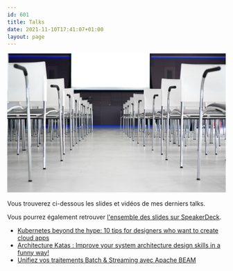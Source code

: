 ```yaml
---
id: 601
title: Talks
date: 2021-11-10T17:41:07+01:00
layout: page
---
```


![talks](/assets/img/posts/2021/11/pexels-skitterphoto-691485.jpg)

Vous trouverez ci-dessous les slides et vidéos de mes derniers talks.

Vous pourrez également retrouver [l'ensemble des slides sur SpeakerDeck](https://speakerdeck.com/alexandretouret).

* [Kubernetes beyond the hype: 10 tips for designers who want to create cloud apps](https://www.youtube.com/watch?v=F1cpW27ZKus&list=PLXADOFXCGUmWdrC1Wey9VGgosDKSdCbNm&index=27)
* [Architecture Katas : Improve your system architecture design skills in a funny way!](https://speakerdeck.com/alexandretouret/devoxx-uk-2021-architecture-katas-improve-your-system-architecture-design-skills-in-a-funny-way)
* [Unifiez vos traitements Batch & Streaming avec Apache BEAM](https://speakerdeck.com/alexandretouret/orleans-tech-2019-unifiez-vos-traitements-batch-and-streaming-avec-apache-beam)

